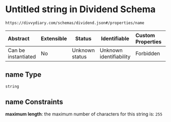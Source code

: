 # Untitled string in Dividend Schema

```txt
https://divvydiary.com/schemas/dividend.json#/properties/name
```

| Abstract            | Extensible | Status         | Identifiable            | Custom Properties | Additional Properties | Access Restrictions | Defined In                                                     |
| :------------------ | ---------- | -------------- | ----------------------- | :---------------- | --------------------- | ------------------- | -------------------------------------------------------------- |
| Can be instantiated | No         | Unknown status | Unknown identifiability | Forbidden         | Allowed               | none                | [dividend.json\*](../out/dividend.json "open original schema") |

## name Type

`string`

## name Constraints

**maximum length**: the maximum number of characters for this string is: `255`
